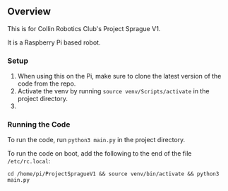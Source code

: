 ## Overview

This is for Collin Robotics Club's Project Sprague V1.

It is a Raspberry Pi based robot.



### Setup
1. When using this on the Pi, make sure to clone the latest version of the code from the repo.
2. Activate the venv by running `source venv/Scripts/activate` in the project directory.
3. 



### Running the Code
To run the code, run `python3 main.py` in the project directory.

To run the code on boot, add the following to the end of the file `/etc/rc.local`:

	cd /home/pi/ProjectSpragueV1 && source venv/bin/activate && python3 main.py

